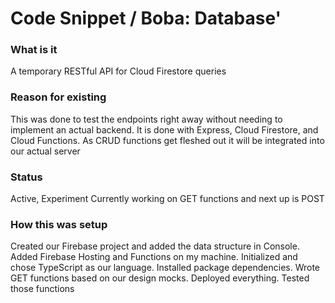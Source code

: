 # Code Snippet / Boba: Database'

### What is it

A temporary RESTful API for Cloud Firestore queries

### Reason for existing

This was done to test the endpoints right away without needing to implement an actual backend. It is done with Express, Cloud Firestore, and Cloud Functions. As CRUD functions get fleshed out it will be integrated into our actual server

### Status

Active, Experiment
Currently working on GET functions and next up is POST

### How this was setup

Created our Firebase project and added the data structure in Console. Added Firebase Hosting and Functions on my machine. Initialized and chose TypeScript as our language. Installed package dependencies. Wrote GET functions based on our design mocks. Deployed everything. Tested those functions
